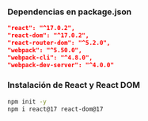 ### Dependencias en package.json

```json
"react": "^17.0.2",
"react-dom": "^17.0.2",
"react-router-dom": "^5.2.0",
"webpack": "^5.50.0",
"webpack-cli": "^4.8.0",
"webpack-dev-server": "^4.0.0"
```

### Instalación de React y React DOM

```bash
npm init -y
npm i react@17 react-dom@17
```

